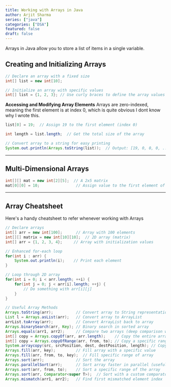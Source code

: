 ```yaml
---
title: Working with Arrays in Java
author: Arjit Sharma
series: ["java"]
categories: ["DSA"]
featured: false
draft: false
---
```


Arrays in Java allow you to store a list of items in a single variable.

## Creating and Initializing Arrays

```java
// Declare an array with a fixed size
int[] list = new int[10];

// Initialize an array with specific values
int[] list = {1, 2, 3}; // Use curly braces to define the array values
```

**Accessing and Modifying Array Elements**
Arrays are zero-indexed, meaning the first element is at index 0, which is quite obvious I dont know why I wrote this.

```java
list[0] = 19;  // Assign 19 to the first element (index 0)

int length = list.length;  // Get the total size of the array

// Convert array to a string for easy printing
System.out.println(Arrays.toString(list));  // Output: [19, 0, 0, 0, ...]
```
---

## Multi-Dimensional Arrays
```java
int[][] mat = new int[2][5];  // A 2x5 matrix
mat[0][0] = 10;                // Assign value to the first element of the first row
```

---

## Array Cheatsheet
Here's a handy cheatsheet to refer whenever working with Arrays

```java
// Declare arrays
int[] arr = new int[100];      // Array with 100 elements
int[][] matrix = new int[10][10];  // 2D array (matrix)
int[] arr = {1, 2, 3, 4};     // Array with initialization values

// Enhanced for-each loop
for(int i : arr) { 
    System.out.println(i);    // Print each element
}

// Loop through 2D array
for(int i = 0; i < arr.length; ++i) {
    for(int j = 0; j < arr[i].length; ++j) {
        // Do something with arr[i][j]
    }
}

// Useful Array Methods
Arrays.toString(arr);          // Convert array to String representation
List l = Arrays.asList(arr);   // Convert array to ArrayList
arrList.toArray(arr);          // Convert ArrayList back to array
Arrays.binarySearch(arr, Key); // Binary search in sorted array
Arrays.equals(arr1, arr2);     // Compare two arrays (deep comparison with deepEquals)
int[] copy = Arrays.copyOf(arr, arr.length);    // Copy the entire array
int[] copy = Arrays.copyOfRange(arr, from, to); // Copy a specific range of the array
System.arraycopy(src, srcPosition, dest, destPosition, length); // Copy array elements from one array to another
Arrays.fill(arr, key);         // Fill array with a specific value
Arrays.fill(arr, from, to, key);  // Fill specific range of array
Arrays.sort(arr);              // Sort the array
Arrays.parallelSort(arr);      // Sort array faster in parallel (useful for large arrays)
Arrays.sort(arr, from, to);    // Sort a specific range of the array
Arrays.sort(arr, Comparator<super T>);  // Sort with a custom comparator
Arrays.mismatch(arr1, arr2);   // Find first mismatched element index
```